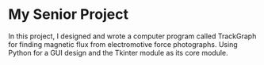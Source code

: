# My Senior Project
In this project, I designed and wrote a computer program called TrackGraph for finding magnetic flux from electromotive force photographs. 
Using Python for a GUI design and the Tkinter module as its core module.
